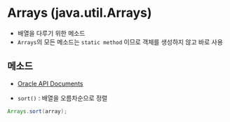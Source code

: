 # Arrays (java.util.Arrays)
- 배열을 다루기 위한 메소드
- ```Arrays```의 모든 메소드는 ```static method``` 이므로 객체를 생성하지 않고 바로 사용

## 메소드
- [Oracle API Documents](https://docs.oracle.com/en/java/javase/11/docs/api/java.base/java/util/Arrays.html)

- ```sort()``` : 배열을 오름차순으로 정렬
```java
Arrays.sort(array);
```
